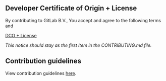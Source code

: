## Developer Certificate of Origin + License

By contributing to GitLab B.V., You accept and agree to the following terms and

[DCO + License](https://gitlab.com/gitlab-org/dco/blob/master/README.md)

_This notice should stay as the first item in the CONTRIBUTING.md file._

## Contribution guidelines

View contribution guidelines [here](https://gitlab.com/gitlab-org/gitlab-services/design.gitlab.com/-/blob/main/README.md).
